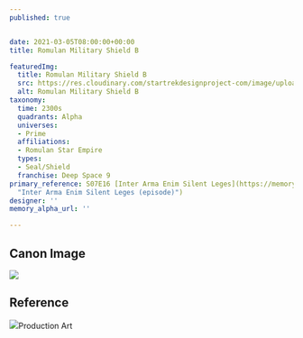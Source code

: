 ```yaml
---
published: true


date: 2021-03-05T08:00:00+00:00
title: Romulan Military Shield B

featuredImg:
  title: Romulan Military Shield B
  src: https://res.cloudinary.com/startrekdesignproject-com/image/upload/v1614985746/RomulanShieldB.png
  alt: Romulan Military Shield B
taxonomy:
  time: 2300s
  quadrants: Alpha
  universes:
  - Prime
  affiliations:
  - Romulan Star Empire
  types:
  - Seal/Shield
  franchise: Deep Space 9
primary_reference: S07E16 [Inter Arma Enim Silent Leges](https://memory-alpha.fandom.com/wiki/Inter_Arma_Enim_Silent_Leges_(episode)
  "Inter Arma Enim Silent Leges (episode)")
designer: ''
memory_alpha_url: ''

---
```

## Canon Image

![](https://res.cloudinary.com/startrekdesignproject-com/image/upload/v1614985746/RomulanMilitaryShieldB_DS9-7x16.jpg)

## Reference

![](https://res.cloudinary.com/startrekdesignproject-com/image/upload/v1614985746/RomulanMilitaryInsignia_ProdArt.jpg)Production Art